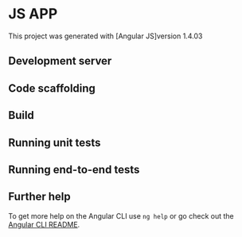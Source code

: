 # JS APP

This project was generated with [Angular JS]version 1.4.03   
## Development server


## Code scaffolding



## Build



## Running unit tests


## Running end-to-end tests


## Further help

To get more help on the Angular CLI use `ng help` or go check out the [Angular CLI README](https://github.com/angular/angular-cli/blob/master/README.md).
